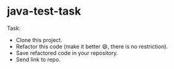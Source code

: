 # java-test-task
Task:


* Clone this project.
* Refactor this code (make it better :smile:, there is no restriction).
* Save refactored code in your repository.
* Send link to repo.

